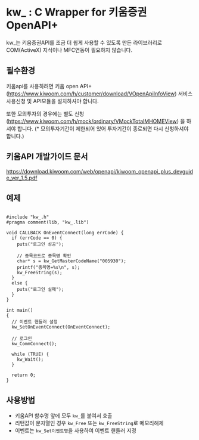 # kw_ : C Wrapper for 키움증권 OpenAPI+ 

kw_는 키움증권API를 조금 더 쉽게 사용할 수 있도록 만든 라이브러리로
COM(ActiveX) 지식이나 MFC연동이 필요하지 않습니다.



## 필수환경
키움api를 사용하려면 키움 open API+(https://www.kiwoom.com/h/customer/download/VOpenApiInfoView) 서비스 사용신청 및 API모듈을 설치하셔야 합니다.

또한 모의투자의 경우에는 별도 신청(https://www.kiwoom.com/h/mock/ordinary/VMockTotalMHOMEView) 을 하셔야 합니다.
(* 모의투자기간이 제한되어 있어 투자기간이 종료되면 다시 신청하셔야 합니다.)


## 키움API 개발가이드 문서
https://download.kiwoom.com/web/openapi/kiwoom_openapi_plus_devguide_ver_1.5.pdf

## 예제
```c#include <stdio.h>

#include "kw_.h"
#pragma comment(lib, "kw_.lib")

void CALLBACK OnEventConnect(long errCode) {
  if (errCode == 0) {
    puts("로그인 성공");

    // 종목코드로 종목명 확인
    char* s = kw_GetMasterCodeName("005930");
    printf("종목명=%s\n", s);
    kw_FreeString(s);
  }
  else {
    puts("로그인 실패");
  }
}

int main()
{
  // 이벤트 핸들러 설정
  kw_SetOnEventConnect(OnEventConnect);

  // 로그인
  kw_CommConnect();

  while (TRUE) {
    kw_Wait();
  }
    
  return 0;
}
```

## 사용방법
- 키움API 함수명 앞에 모두 `kw_`를 붙여서 호출
- 리턴값이 문자열인 경우 `kw_Free` 또는 `kw_FreeString`로 메모리해제 
- 이벤트는 `kw_Set이벤트명`을 사용하여 이벤트 핸들러 지정

